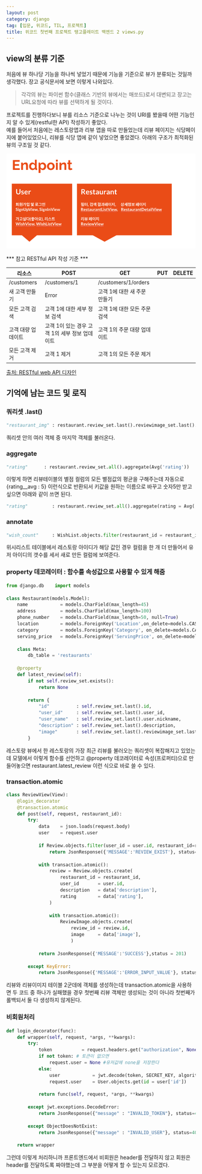 ```yaml
---
layout: post
category: django
tag: [입문, 위코드, TIL, 프로젝트]
title: 위코드 첫번째 프로젝트 탱고플레이트 백엔드 2 views.py
---
```


## view의 분류 기준

처음에 뷰 하나당 기능을 하나씩 넣었기 때문에 기능을 기준으로 뷰가 분류되는 것일까 생각했다. 
장고 공식문서에 보면 이렇게 나와있다.

> 각각의 뷰는 파이썬 함수(클래스 기반의 뷰에서는 매쏘드)로서 대변되고 장고는 URL요청에 따라 뷰를 선택하게 될 것이다.

프로젝트를 진행하다보니 뷰를 리소스 기준으로 나누는 것이 URI를 봤을때 어떤 기능인 지 알 수 있게(restful한 API) 작성하기 좋았다.  
예를 들어서 처음에는 레스토랑앱과 리뷰 앱을 따로 만들었는데 리뷰 페이지는 식당페이지에 붙어있었으니, 리뷰를 식당 앱에 같이 넣었으면 좋았겠다. 아래의 구조가 최적화된 뷰의 구조일 것 같다. 

![추천 엔드포인트](/public/img/view_endpoint.png)

*** 참고 RESTful API 작성 기준 ***

<table>
  <thead>
    <tr>
      <th>리소스</th>
      <th>POST</th>
      <th>GET</th>
      <th>PUT</th>
      <th>DELETE</th>
    </tr>
  </thead>
  <tbody>
    <tr>
      <td>/customers</td>
      <td>/customers/1</td>
      <td>/customers/1/orders</td>
    </tr>
    <tr>
      <td>새 고객 만들기</td>
      <td>Error</td>
      <td>고객 1에 대한 새 주문 만들기</td>
    </tr>
    <tr>
      <td>모든 고객 검색</td>
      <td>고객 1에 대한 세부 정보 검색</td>
      <td>고객 1에 대한 모든 주문 검색</td>
    </tr>
    <tr>
      <td>고객 대량 업데이트</td>
      <td>고객 1이 있는 경우 고객 1의 세부 정보 업데이트</td>
      <td>고객 1의 주문 대량 업데이트	</td>
    </tr>
     <tr>
      <td>모든 고객 제거</td>
      <td>고객 1 제거</td>
      <td>고객 1의 모든 주문 제거</td>
    </tr>
  </tbody>
</table>

[출처: RESTful web API 디자인](https://docs.microsoft.com/ko-kr/azure/architecture/best-practices/api-design)

## 기억에 남는 코드 및 로직 

### 쿼리셋 .last()
```python
"restaurant_img" : restaurant.review_set.last().reviewimage_set.last().image,
```
쿼리셋 안의 여러 객체 중 마지막 객체를 불러온다.

### aggregate
```python
"rating"      : restaurant.review_set.all().aggregate(Avg('rating'))
```
이렇게 하면 리뷰테이블의 별점 컬럼의 모든 별점값의 평균을 구해주는데 자동으로 {rating__avg : 5} 이런식으로 반환되서 키값을 원하는 이름으로 바꾸고 숫자5만 받고 싶으면 아래와 같이 쓰면 된다. 

```python
"rating"         : restaurant.review_set.all().aggregate(rating = Avg('rating'))['rating']
```

### annotate
```python
"wish_count"     : WishList.objects.filter(restaurant_id = restaurant_id).annotate(cnt=Count('user_id')).count(),
```
위시리스트 테이블에서 레스토랑 아이디가 해당 값인 경우 컬럼을 한 개 더 만들어서 유저 아이디의 갯수를 세서 새로 만든 컬럼에 보여준다.

### property 데코레이터 : 함수를 속성값으로 사용할 수 있게 해줌 
```python
from django.db    import models

class Restaurant(models.Model):
    name            = models.CharField(max_length=45)
    address         = models.CharField(max_length=100)
    phone_number    = models.CharField(max_length=50, null=True)
    location        = models.ForeignKey('Location',on_delete=models.CASCADE)
    category        = models.ForeignKey('Category', on_delete=models.CASCADE)
    serving_price   = models.ForeignKey('ServingPrice', on_delete=models.CASCADE)

    class Meta:
        db_table = 'restaurants'
    
    @property
    def latest_review(self):
        if not self.review_set.exists():
            return None

        return {
            "id"          : self.review_set.last().id,
            "user_id"     : self.review_set.last().user_id,
            "user_name"   : self.review_set.last().user.nickname,
            "description" : self.review_set.last().description,
            "image"       : self.review_set.last().reviewimage_set.last().image
        }
```
레스토랑 뷰에서 한 레스토랑의 가장 최근 리뷰를 불러오는 쿼리셋이 복잡해지고 있었는데 모델에서 이렇게 함수를 선언하고 
@property 데코레이터로 속성(프로퍼티)으로 만들어놓으면 restaurant.latest_review 이런 식으로 바로 쓸 수 있다.

### transaction.atomic
```python
class ReviewView(View):
    @login_decorator
    @transaction.atomic
    def post(self, request, restaurant_id):
        try:
            data    = json.loads(request.body)
            user    = request.user

            if Review.objects.filter(user_id = user.id, restaurant_id=restaurant_id).exists():
                return JsonResponse({'MESSAGE':'REVIEW_EXIST'}, status=400)

            with transaction.atomic():
                review = Review.objects.create(
                    restaurant_id = restaurant_id,
                    user_id       = user.id,
                    description   = data['description'],
                    rating        = data['rating'],
                )

                with transaction.atomic():
                    ReviewImage.objects.create(
                        review_id = review.id,
                        image     = data['image'],
                        )

            return JsonResponse({'MESSAGE':'SUCCESS'},status = 201)
    
        except KeyError:
            return JsonResponse({'MESSAGE':'ERROR_INPUT_VALUE'}, status=404) 
```
리뷰와 리뷰이미지 테이블 2군데에 객체를 생성하는데 transaction.atomic을 사용하면 두 코드 중 하나가 실패했을 경우 첫번째 리뷰 객체만 생성되는 것이 아니라 첫번째가 롤백되서 둘 다 생성하지 않게된다. 


### 비회원처리

```python
def login_decorator(func):
    def wrapper(self, request, *args, **kwargs):
        try:
            token           = request.headers.get("authorization", None)
            if not token: # 토큰이 없으면 
                request.user = None #유저값에 none을 저장한다
            else:
                user            = jwt.decode(token, SECRET_KEY, algorithms='HS256')
                request.user    = User.objects.get(id = user['id'])

            return func(self, request, *args, **kwargs)

        except jwt.exceptions.DecodeError:
            return JsonResponse({"message" : "INVALID_TOKEN"}, status=400)

        except ObjectDoesNotExist:
            return JsonResponse({"message" : "INVALID_USER"}, status=400)

    return wrapper 

```
그런데 이렇게 처리하니까 프론트엔드에서 비회원은 header를 전달하지 않고 회원은 header를 전달하도록 짜야했는데 그 부분을 어떻게 할 수 있는지 모르겠다.